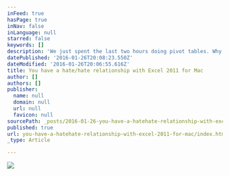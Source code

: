 ```yaml
---
inFeed: true
hasPage: true
inNav: false
inLanguage: null
starred: false
keywords: []
description: 'We just spent the last two hours doing pivot tables. Why would you crash summing up a single column?!?!?!'
datePublished: '2016-01-26T20:08:23.550Z'
dateModified: '2016-01-26T20:06:55.616Z'
title: You have a hate/hate relationship with Excel 2011 for Mac
author: []
authors: []
publisher:
  name: null
  domain: null
  url: null
  favicon: null
sourcePath: _posts/2016-01-26-you-have-a-hatehate-relationship-with-excel-2011-for-mac.md
published: true
url: you-have-a-hatehate-relationship-with-excel-2011-for-mac/index.html
_type: Article

---
```

![](https://the-grid-user-content.s3-us-west-2.amazonaws.com/c02eb283-166f-4b52-8d81-2a0df6bb67c6.png)